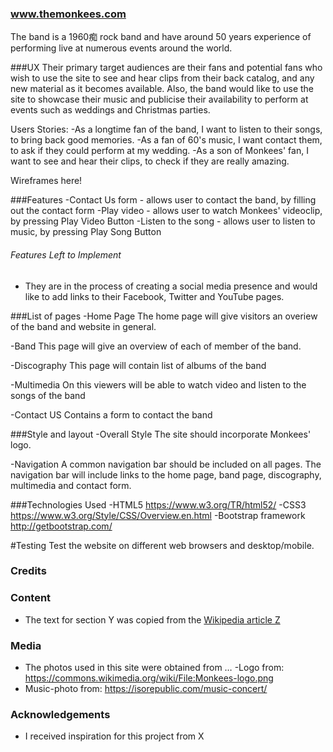 ### www.themonkees.com

The band is a 1960痴 rock band and have around 50 years experience of performing live at numerous events around the world.

###UX
Their primary target audiences are their fans and potential fans who wish to use the site to see and hear clips from their back catalog, and any new material as it becomes available.
Also, the band would like to use the site to showcase their music and publicise their availability to perform at events such as weddings and Christmas parties.

Users Stories:
-As a longtime fan of the band, I want to listen to their songs, to bring back good memories.
-As a fan of 60's music, I want contact them, to ask if they could perform at my wedding.
-As a son of Monkees' fan, I want to see and hear their clips, to check if they are really amazing.

Wireframes here!

###Features
-Contact Us form - allows user to contact the band, by filling out the contact form
-Play video - allows user to watch Monkees' videoclip, by pressing Play Video Button
-Listen to the song - allows user to listen to music, by pressing Play Song Button


###### Features Left to Implement
-  They are in the process of creating a social media presence and would like to add links to their Facebook, Twitter and YouTube pages.


###List of pages
-Home Page
The home page will give visitors an overiew of the band and website in general.

-Band
This page will give an overview of each of member of the band.

-Discography
This page will contain list of albums of the band

-Multimedia
On this viewers will be able to watch video and listen to the songs of the band

-Contact US
Contains a form to contact the band


###Style and layout
-Overall Style
The site should incorporate Monkees' logo.

-Navigation
A common navigation bar should be included on all pages. The navigation bar will include links to the home page, band page, discography, multimedia and contact form.



###Technologies Used
-HTML5 https://www.w3.org/TR/html52/
-CSS3 https://www.w3.org/Style/CSS/Overview.en.html
-Bootstrap framework  http://getbootstrap.com/

#Testing
Test the website on different web browsers and desktop/mobile.




### Credits

### Content
- The text for section Y was copied from the [Wikipedia article Z](https://en.wikipedia.org/wiki/Z)

### Media
- The photos used in this site were obtained from …
-Logo  from: https://commons.wikimedia.org/wiki/File:Monkees-logo.png
- Music-photo from: https://isorepublic.com/music-concert/

### Acknowledgements

- I received inspiration for this project from X